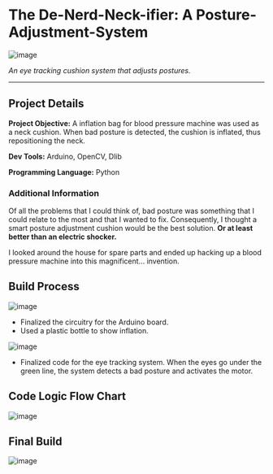 # The De-Nerd-Neck-ifier: A Posture-Adjustment-System

![image](https://user-images.githubusercontent.com/57009810/161485882-2e948c6b-662e-48c5-a2ca-41441fe1de16.png)

_An eye tracking cushion system that adjusts postures._

----------
<h2>Project Details</h2>

**Project Objective:** A inflation bag for blood pressure machine was used as a neck cushion. When bad posture is detected, the cushion is inflated, thus repositioning the neck. 

**Dev Tools:** Arduino, OpenCV, Dlib

**Programming Language:** Python

<h3>Additional Information</h3>

Of all the problems that I could think of, bad posture was something that I could relate to the most and that I wanted to fix. Consequently, I thought a smart posture adjustment cushion would be the best solution. **Or at least better than an electric shocker.** 

I looked around the house for spare parts and ended up hacking up a blood pressure machine into this magnificent... invention.

<h2>Build Process</h2>

![image](https://user-images.githubusercontent.com/57009810/161486530-87642f12-34ef-48f6-8097-8b1dc9207784.png)

- Finalized the circuitry for the Arduino board.
- Used a plastic bottle to show inflation.

![image](https://user-images.githubusercontent.com/57009810/161486652-21e180ba-2362-4e9c-9949-974932dc1c39.png)

- Finalized code for the eye tracking system. When the eyes go under the green line, the system detects a bad posture and activates the motor. 

<h2>Code Logic Flow Chart</h2>

![image](https://user-images.githubusercontent.com/57009810/161486789-418fbf50-c038-4214-ab0c-ba2dbd09d23a.png)

<h2>Final Build</h2>

![image](https://user-images.githubusercontent.com/57009810/161486808-b0c672bf-8851-4163-bfc0-b9b522e74a31.png)
